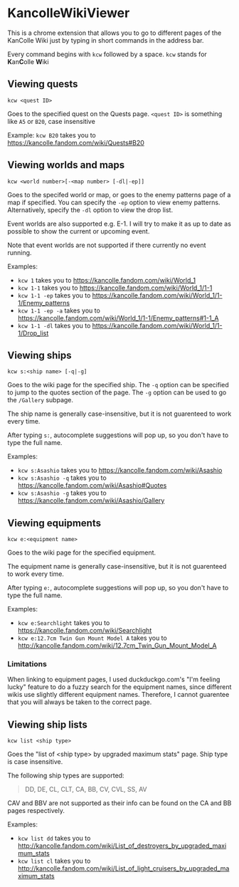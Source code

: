 # KancolleWikiViewer

This is a chrome extension that allows you to go to different pages of the KanColle Wiki just by typing in short commands in the address bar.

Every command begins with `kcw` followed by a space. `kcw` stands for **K**an**C**olle **W**iki

## Viewing quests

    kcw <quest ID>

Goes to the specified quest on the Quests page. `<quest ID>` is something like `A5` or `B20`, case insensitive

Example: `kcw B20` takes you to https://kancolle.fandom.com/wiki/Quests#B20

## Viewing worlds and maps

    kcw <world number>[-<map number> [-dl|-ep]]

Goes to the specifed world or map, or goes to the enemy patterns page of a map if specified. You can specify the `-ep` option to view enemy patterns. Alternatively, specify the `-dl` option to view the drop list.

Event worlds are also supported e.g. E-1. I will try to make it as up to date as possible to show the current or upcoming event.

Note that event worlds are not supported if there currently no event running.

Examples:

- `kcw 1` takes you to https://kancolle.fandom.com/wiki/World_1
- `kcw 1-1` takes you to https://kancolle.fandom.com/wiki/World_1/1-1
- `kcw 1-1 -ep` takes you to https://kancolle.fandom.com/wiki/World_1/1-1/Enemy_patterns
- `kcw 1-1 -ep -a` takes you to https://kancolle.fandom.com/wiki/World_1/1-1/Enemy_patterns#1-1_A
- `kcw 1-1 -dl` takes you to https://kancolle.fandom.com/wiki/World_1/1-1/Drop_list

## Viewing ships

    kcw s:<ship name> [-q|-g]

Goes to the wiki page for the specified ship. The `-q` option can be specified to jump to the quotes section of the page. The `-g` option can be used to go the `/Gallery` subpage.

The ship name is generally case-insensitive, but it is not guarenteed to work every time.

After typing `s:`, autocomplete suggestions will pop up, so you don't have to type the full name.

Examples:

- `kcw s:Asashio` takes you to https://kancolle.fandom.com/wiki/Asashio
- `kcw s:Asashio -q` takes you to https://kancolle.fandom.com/wiki/Asashio#Quotes
- `kcw s:Asashio -g` takes you to https://kancolle.fandom.com/wiki/Asashio/Gallery

## Viewing equipments

    kcw e:<equipment name>

Goes to the wiki page for the specified equipment.

The equipment name is generally case-insensitive, but it is not guarenteed to work every time.

After typing `e:`, autocomplete suggestions will pop up, so you don't have to type the full name.

Examples:

- `kcw e:Searchlight` takes you to https://kancolle.fandom.com/wiki/Searchlight
- `kcw e:12.7cm Twin Gun Mount Model A` takes you to http://kancolle.fandom.com/wiki/12.7cm_Twin_Gun_Mount_Model_A

### Limitations

When linking to equipment pages, I used duckduckgo.com's "I'm feeling lucky" feature to do a fuzzy search for the equipment names, since different wikis use slightly different equipment names. Therefore, I cannot guarentee that you will always be taken to the correct page.

## Viewing ship lists

    kcw list <ship type>

Goes the "list of &lt;ship type&gt; by upgraded maximum stats" page. Ship type is case insensitive.

The following ship types are supported:

> DD, DE, CL, CLT, CA, BB, CV, CVL, SS, AV

CAV and BBV are not supported as their info can be found on the CA and BB pages respectively.

Examples:

- `kcw list dd` takes you to http://kancolle.fandom.com/wiki/List_of_destroyers_by_upgraded_maximum_stats
- `kcw list cl` takes you to http://kancolle.fandom.com/wiki/List_of_light_cruisers_by_upgraded_maximum_stats
